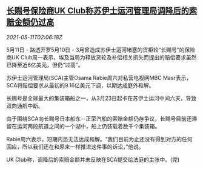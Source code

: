 <!--1620700262000-->
[长赐号保险商UK Club称苏伊士运河管理局调降后的索赔金额仍过高](https://cn.reuters.com/article/egypt-sca-claims-uk-club-0511-idCNKBS2CS06W)
------

<div><i>2021-05-11T02:06:18Z</i></div><p>5月11日 - 路透开罗5月10日 - 3月曾造成苏伊士运河堵塞的货柜轮“长赐号”的保险商UK Club周一表示，埃及当局为释放货轮及补偿相关损失而提出的赔偿要求虽然已降至近6亿美元，但仍“过高”。</p><p>苏伊士运河管理局(SCA)主管Osama Rabie周六对私营电视网MBC Masr表示，SCA将赔偿要求从最初的9.16亿美元下调，以期达成庭外和解。</p><p>长赐号是全球最大的集装箱船之一，从3月23日起卡在苏伊士运河中间六天，导致双向通航中断。</p><p>由于围绕SCA向长赐号日本船东--正荣汽船的索赔金额仍存争议，长赐号目前还滞留在运河两段航道之间的一个湖中，船上仍装载着数千个集装箱。</p><p>Rabie周六表示，短期内恐无法达成和解。“我们目前为止还没有得到对方的任何回应，所以我们还在和原来一样推进这件事的诉讼，”他说。</p><p>UK Club称，调降后的索赔金额并未反映在SCA提交给法庭的主张中。(完)</p>
